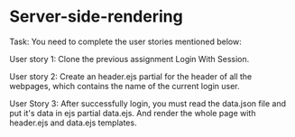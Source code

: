 # Server-side-rendering

Task:
You need to complete the user stories mentioned below:



User story 1: Clone the previous assignment Login With Session.



User story 2: Create an header.ejs partial for the header of all the webpages, which contains the name of the current login user.



User Story 3: After successfully login, you must read the data.json file and put it's data in ejs partial data.ejs. And render the whole page with header.ejs and data.ejs templates.
